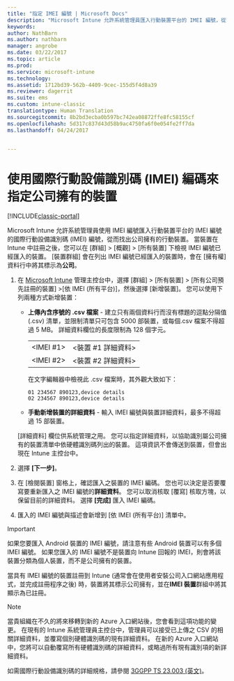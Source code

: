```yaml
---
title: "指定 IMEI 編號 | Microsoft Docs"
description: "Microsoft Intune 允許系統管理員匯入行動裝置平台的 IMEI 編號，從而找出公司所擁有的行動裝置"
keywords: 
author: NathBarn
ms.author: nathbarn
manager: angrobe
ms.date: 03/22/2017
ms.topic: article
ms.prod: 
ms.service: microsoft-intune
ms.technology: 
ms.assetid: 1712bd39-562b-4409-9cec-155d5f4d8a39
ms.reviewer: dagerrit
ms.suite: ems
ms.custom: intune-classic
translationtype: Human Translation
ms.sourcegitcommit: 8b2bd3ecba0b597bc742ea08872ffe8fc58155cf
ms.openlocfilehash: 5d317c837d43d58b9ac4750fa6f0e054fe2ff7da
ms.lasthandoff: 04/24/2017


---
```


# <a name="specify-corporate-owned-devices-with-international-mobile-equipment-identity-imei-numbers"></a>使用國際行動設備識別碼 (IMEI) 編碼來指定公司擁有的裝置

[!INCLUDE[classic-portal](../includes/classic-portal.md)]

Microsoft Intune 允許系統管理員使用 IMEI 編號匯入行動裝置平台的 IMEI 編號的國際行動設備識別碼 (IMEI) 編號，從而找出公司擁有的行動裝置。 當裝置在 Intune 中註冊之後，您可以在 [群組]  >  [概觀]  >  [所有裝置] 下檢視 IMEI 編號已經匯入的裝置。 [裝置群組] 會在列出 IMEI 編號已經匯入的裝置時，會在 [擁有權] 資料行中將其標示為**公司**。

1. 在 [Microsoft Intune](https://manage.microsoft.com) 管理主控台中，選擇 [群組] &gt; [所有裝置] &gt; [所有公司預先註冊的裝置] &gt;[依 IMEI (所有平台)]，然後選擇 [新增裝置]。 您可以使用下列兩種方式新增裝置：

    -   **上傳內含序號的 .csv 檔案** - 建立只有兩個資料行而沒有標題的逗點分隔值 (.csv) 清單，並限制清單只可包含 5000 部裝置，或每個.csv 檔案不得超過 5 MB。 詳細資料欄位的長度限制為 128 個字元。

        |||
        |-|-|
        |&lt;IMEI #1&gt;|&lt;裝置 #1 詳細資料&gt;|
        |&lt;IMEI #2&gt;|&lt;裝置 #2 詳細資料&gt;|
        在文字編輯器中檢視此 .csv 檔案時，其外觀大致如下：

        ```
        01 234567 890123,device details
        02 234567 890123,device details
        ```

    -   **手動新增裝置的詳細資料** - 輸入 IMEI 編號與裝置詳細資料，最多不得超過 15 部裝置。

   [詳細資料] 欄位供系統管理之用。 您可以指定詳細資料，以協助識別屬公司擁有的裝置清單中依硬體識別碼列出的裝置。 這項資訊不會傳送到裝置，但會出現在 Intune 主控台中。

2.   選擇 **[下一步]**。
3.  在 [檢閱裝置] 窗格上，確認匯入之裝置的 IMEI 編碼。 您也可以決定是否要覆寫要重新匯入之 IMEI 編號的**詳細資料**。 您可以取消核取 [覆寫] 核取方塊，以保留目前的詳細資料。 選擇 **[完成]** 匯入 IMEI 編碼。
4.  匯入的 IMEI 編號與描述會新增到 [依 IMEI (所有平台)] 清單中。

> [!IMPORTANT]
> 如果您要匯入 Android 裝置的 IMEI 編號，請注意有些 Android 裝置可以有多個 IMEI 編號。 如果您匯入的 IMEI 編號不是裝置向 Intune 回報的 IMEI，則會將該裝置分類為個人裝置，而不是公司擁有的裝置。

當具有 IMEI 編號的裝置註冊到 Intune (通常會在使用者安裝公司入口網站應用程式，並完成註冊程序之後) 時，裝置將其標示公司擁有，並在**IMEI 裝置**群組中將其顯示為已註冊。

>[!NOTE]
> 當貴組織在不久的將來移轉到新的 Azure 入口網站後，您會看到這項功能的變更。 在現有的 Intune 系統管理員主控台中，管理員可以接受已上傳之 CSV 的相關詳細資料，並覆寫個別硬體識別碼的現有詳細資料。 在新的 Azure 入口網站中，您將可以自動覆寫所有硬體識別碼的詳細資料，或略過所有現有識別項的新詳細資料。

如需國際行動設備識別碼的詳細規格，請參閱 [3GGPP TS 23.003 (英文)](https://portal.3gpp.org/desktopmodules/Specifications/SpecificationDetails.aspx?specificationId=729)。

